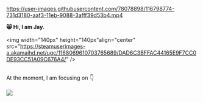 <p align="center">
  
   https://user-images.githubusercontent.com/78078898/116798774-731d3180-aaf3-11eb-9088-3afff39d53b4.mp4
  
  <b> 😸 Hi, I am Jay.</b><br>
  <br>
  <img width="140px" height="140px"align="center" src="https://steamuserimages-a.akamaihd.net/ugc/1168069610703765689/DAD6C3BFFAC44165E9F7CC0DE93CC51A09C676A4/" />
  <br>
  
  <br>
   At the moment, I am focusing on 👇 
  <br>
  <br>
  <a  href="https://github.com/a331998513/projects">
    <img align="center" src="https://github-readme-stats.vercel.app/api/top-langs/?username=a331998513" />
  </a>
 
  
  
</p>

